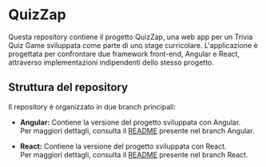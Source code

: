 # QuizZap

Questa repository contiene il progetto QuizZap, una web app per un Trivia Quiz Game sviluppata come parte di uno stage curricolare. L'applicazione è progettata per confrontare due framework front-end, Angular e React, attraverso implementazioni indipendenti dello stesso progetto.

## Struttura del repository

Il repository è organizzato in due branch principali:

- **Angular:** Contiene la versione del progetto sviluppata con Angular.  
  Per maggiori dettagli, consulta il [README]((https://github.com/Meja04/QuizZap/tree/quiz-zap-angular?tab=readme-ov-file#)) presente nel branch Angular.

- **React:** Contiene la versione del progetto sviluppata con React.  
  Per maggiori dettagli, consulta il [README]((https://github.com/Meja04/QuizZap/tree/quiz-zap-react?tab=readme-ov-file#)) presente nel branch React.
